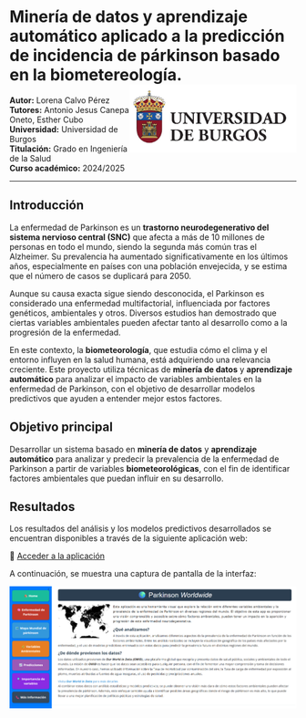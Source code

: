 # Minería de datos y aprendizaje automático aplicado a la predicción de incidencia de párkinson basado en la biometereología.<img src='IMAGES/universidad_burgos.jpg' align="right" height="120" />
**Autor:** Lorena Calvo Pérez  
**Tutores:** Antonio Jesus Canepa Oneto, Esther Cubo  
**Universidad:** Universidad de Burgos  
**Titulación:** Grado en Ingeniería de la Salud  
**Curso académico:** 2024/2025  

---
## Introducción

La enfermedad de Parkinson es un **trastorno neurodegenerativo del sistema nervioso central (SNC)** que afecta a más de 10 millones de personas en todo el mundo, siendo la segunda más común tras el Alzheimer. Su prevalencia ha aumentado significativamente en los últimos años, especialmente en países con una población envejecida, y se estima que el número de casos se duplicará para 2050.

Aunque su causa exacta sigue siendo desconocida, el Parkinson es considerado una enfermedad multifactorial, influenciada por factores genéticos, ambientales y otros. Diversos estudios han demostrado que ciertas variables ambientales pueden afectar tanto al desarrollo como a la progresión de la enfermedad.

En este contexto, la **biometeorología**, que estudia cómo el clima y el entorno influyen en la salud humana, está adquiriendo una relevancia creciente. Este proyecto utiliza técnicas de **minería de datos** y **aprendizaje automático** para analizar el impacto de variables ambientales en la enfermedad de Parkinson, con el objetivo de desarrollar modelos predictivos que ayuden a entender mejor estos factores.


## Objetivo principal

Desarrollar un sistema basado en **minería de datos** y **aprendizaje automático** para analizar y predecir la prevalencia de la enfermedad de Parkinson a partir de variables **biometeorológicas**, con el fin de identificar factores ambientales que puedan influir en su desarrollo.

## Resultados

Los resultados del análisis y los modelos predictivos desarrollados se encuentran disponibles a través de la siguiente aplicación web:

🔗 [Acceder a la aplicación](https://lorenacalvoperez-parkinson-worldwide.share.connect.posit.cloud/)

A continuación, se muestra una captura de pantalla de la interfaz:

![Captura de la aplicación](./IMAGES/Pantalla_inicio_app.png)


